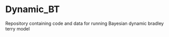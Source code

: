 # Dynamic_BT
Repository containing code and data for running Bayesian dynamic bradley terry model  
